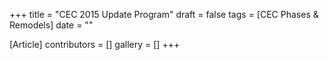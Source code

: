 +++
title = "CEC 2015 Update Program"
draft = false
tags = [CEC Phases & Remodels]
date = ""

[Article]
contributors = []
gallery = []
+++
